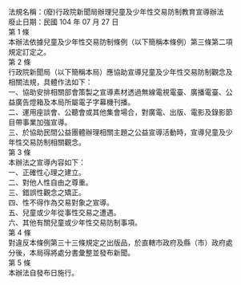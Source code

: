 法規名稱：(廢)行政院新聞局辦理兒童及少年性交易防制教育宣導辦法  
廢止日期：民國 104 年 07 月 27 日  
第 1 條  
本辦法依據兒童及少年性交易防制條例（以下簡稱本條例）第三條第二項  
規定訂定之。  
第 2 條  
行政院新聞局（以下簡稱本局）應協助宣導兒童及少年性交易防制觀念及  
相關法規，具體作法如下：  
一、協助安排相關部會策製之宣導素材透過無線電視電臺、廣播電臺、公  
益廣告燈箱及本局所屬電子字幕機刊播。  
二、運用座談會、公聽會或其他集會場合，對廣電、出版、電影及錄影節  
目帶事業加強宣導。  
三、於協助民間公益團體辦理相關主題之公益宣導活動時，宣導兒童及少  
年性交易防制相關觀念。  
第 3 條  
本辦法之宣導內容如下：  
一、正確性心理之建立。  
二、對他人性自由之尊重。  
三、錯誤性觀念之矯正。  
四、性不得作為交易對象之宣導。  
五、兒童或少年從事性交易之遭遇。  
六、其他有關兒童或少年性交易防制事項。  
第 4 條  
對違反本條例第三十三條規定之出版品，於直轄市政府及縣（市）政府處  
分後，本局得將處分書彙整並發布新聞。  
第 5 條  
本辦法自發布日施行。  


